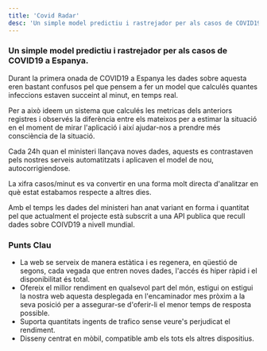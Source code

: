 ```yaml
---
title: 'Covid Radar'
desc: 'Un simple model predictiu i rastrejador per als casos de COVID19 a Espanya'
---
```


### Un simple model predictiu i rastrejador per als casos de COVID19 a Espanya.

Durant la primera onada de COVID19 a Espanya les dades sobre aquesta eren bastant confusos pel que pensem a fer un model que calculés quantes infeccions estaven succeint al minut, en temps real.

Per a això ideem un sistema que calculés les metricas dels anteriors registres i observés la diferència entre els mateixos per a estimar la situació en el moment de mirar l'aplicació i així ajudar-nos a prendre més consciència de la situació.

Cada 24h quan el ministeri llançava noves dades, aquests es contrastaven pels nostres serveis automatitzats i aplicaven el model de nou, autocorrigiendose.

La xifra casos/minut es va convertir en una forma molt directa d'analitzar en què estat estabamos respecte a altres dies.

Amb el temps les dades del ministeri han anat variant en forma i quantitat pel que actualment el projecte està subscrit a una API publica que recull dades sobre COIVD19 a nivell mundial.

### Punts Clau

- La web se serveix de manera estàtica i es regenera, en qüestió de segons, cada vegada que entren noves dades, l'accés és hiper ràpid i el disponibilitat és total.
- Ofereix el millor rendiment en qualsevol part del món, estigui on estigui la nostra web aquesta desplegada en l'encaminador mes pròxim a la seva posició per a assegurar-se d'oferir-li el menor temps de resposta possible.
- Suporta quantitats ingents de trafico sense veure's perjudicat el rendiment.
- Disseny centrat en mòbil, compatible amb els tots els altres dispositius.
